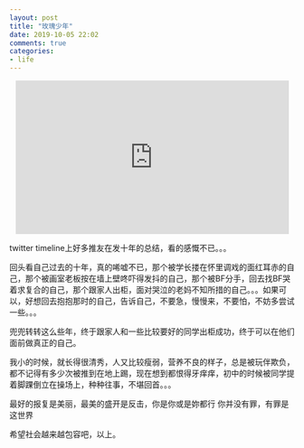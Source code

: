 ```yaml
---
layout: post
title: "玫瑰少年"
date: 2019-10-05 22:02
comments: true
categories: 
- life
---
```


<center><iframe width="483" height="272" src="https://www.youtube.com/embed/65IKNssGRPI" frameborder="0" allow="accelerometer; autoplay; encrypted-media; gyroscope; picture-in-picture" allowfullscreen></iframe></center>

<!-- more -->

twitter timeline上好多推友在发十年的总结，看的感慨不已。。。

回头看自己过去的十年，真的唏嘘不已，那个被学长搂在怀里调戏的面红耳赤的自己，那个被画室老板按在墙上壁咚吓得发抖的自己，那个被BF分手，回去找BF哭着求复合的自己，那个跟家人出柜，面对哭泣的老妈不知所措的自己。。。如果可以，好想回去抱抱那时的自己，告诉自己，不要急，慢慢来，不要怕，不妨多尝试一些。。。

兜兜转转这么些年，终于跟家人和一些比较要好的同学出柜成功，终于可以在他们面前做真正的自己。

我小的时候，就长得很清秀，人又比较瘦弱，营养不良的样子，总是被玩伴欺负，都不记得有多少次被推到在地上踢，现在想到都恨得牙痒痒，初中的时候被同学提着脚踝倒立在操场上，种种往事，不堪回首。。。

最好的报复是美丽，最美的盛开是反击，你是你或是妳都行
你并没有罪，有罪是这世界

希望社会越来越包容吧，以上。
